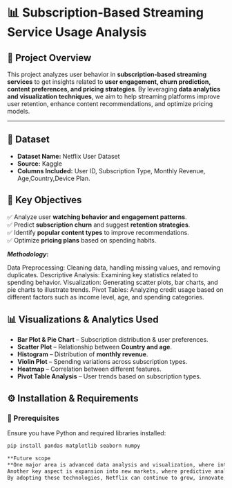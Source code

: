 # 📊 Subscription-Based Streaming Service Usage Analysis  

## 📝 Project Overview  
This project analyzes user behavior in **subscription-based streaming services** to get insights related to **user engagement, churn prediction, content preferences, and pricing strategies**. By leveraging **data analytics and visualization techniques**,
we aim to help streaming platforms improve user retention, enhance content recommendations, and optimize pricing models.  

---

## 📂 Dataset  
- **Dataset Name:** Netflix User Dataset  
- **Source:** Kaggle 
- **Columns Included:** User ID, Subscription Type, Monthly Revenue, Age,Country,Device Plan. 


## 🎯 Key Objectives  
✅ Analyze user **watching behavior and engagement patterns**.  
✅ Predict **subscription churn** and suggest **retention strategies**.  
✅ Identify **popular content types** to improve recommendations.  
✅ Optimize **pricing plans** based on spending habits.   

***Methodology*:**

Data Preprocessing: Cleaning data, handling missing values, and removing duplicates.
Descriptive Analysis: Examining key statistics related to spending behavior.
Visualization: Generating scatter plots, bar charts, and pie charts to illustrate trends.
Pivot Tables: Analyzing credit usage based on different factors such as income level, age, and spending categories.

## 📊 Visualizations & Analytics Used  
- **Bar Plot & Pie Chart** – Subscription distribution & user preferences.  
- **Scatter Plot** – Relationship between **Country and age**.  
- **Histogram** – Distribution of **monthly revenue**.  
- **Violin Plot** – Spending variations across subscription types.  
- **Heatmap** – Correlation between different features.  
- **Pivot Table Analysis** – User trends based on subscription types.

## ⚙️ Installation & Requirements  
### 🔹 Prerequisites  
Ensure you have Python and required libraries installed:  
```bash
pip install pandas matplotlib seaborn numpy

**Future scope
**One major area is advanced data analysis and visualization, where interactive dashboards and geographic visualizations can provide deeper insights into user behavior and subscription trends.
Another key aspect is expansion into new markets, where predictive analytics can identify potential regions for growth based on user demographics and content preferences.
By adopting these technologies, Netflix can continue to grow, innovate, and maintain its position as a global leader in the streaming industry.


